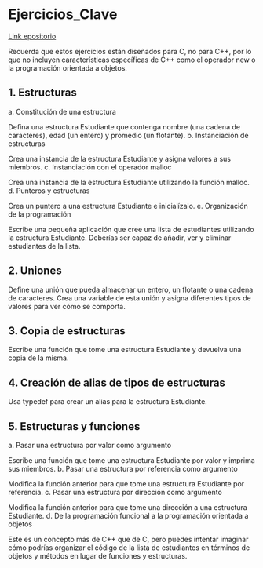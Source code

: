 # Ejercicios_Clave

[Link epositorio](https://github.com/Abanadja/Ejercicios_Clave)

Recuerda que estos ejercicios están diseñados para C, no para C++, por lo que no incluyen características específicas de C++ como el operador new o la programación orientada a objetos.

## 1. Estructuras

  a. Constitución de una estructura

Defina una estructura Estudiante que contenga nombre (una cadena de caracteres), edad (un entero) y promedio (un flotante).
  b. Instanciación de estructuras

Crea una instancia de la estructura Estudiante y asigna valores a sus miembros.
  c. Instanciación con el operador malloc

Crea una instancia de la estructura Estudiante utilizando la función malloc.
  d. Punteros y estructuras

Crea un puntero a una estructura Estudiante e inicialízalo.
  e. Organización de la programación

Escribe una pequeña aplicación que cree una lista de estudiantes utilizando la estructura Estudiante. Deberías ser capaz de añadir, ver y eliminar estudiantes de la lista.
## 2. Uniones

Define una unión que pueda almacenar un entero, un flotante o una cadena de caracteres. Crea una variable de esta unión y asigna diferentes tipos de valores para ver cómo se comporta.
## 3. Copia de estructuras

Escribe una función que tome una estructura Estudiante y devuelva una copia de la misma.
## 4. Creación de alias de tipos de estructuras

Usa typedef para crear un alias para la estructura Estudiante.
## 5. Estructuras y funciones

  a. Pasar una estructura por valor como argumento

Escribe una función que tome una estructura Estudiante por valor y imprima sus miembros.
  b. Pasar una estructura por referencia como argumento

Modifica la función anterior para que tome una estructura Estudiante por referencia.
  c. Pasar una estructura por dirección como argumento

Modifica la función anterior para que tome una dirección a una estructura Estudiante.
  d. De la programación funcional a la programación orientada a objetos

Este es un concepto más de C++ que de C, pero puedes intentar imaginar cómo podrías organizar el código de la lista de estudiantes en términos de objetos y métodos en lugar de funciones y estructuras.
